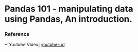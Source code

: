 # Pandas 101 - manipulating data using Pandas, An introduction.

### Reference
*[Youtube Video] [youtube-url]	

[youtube-url]: <https://www.youtube.com/watch?v=TSsSWuhBpmY>
